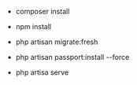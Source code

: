- composer install
- npm install

- php artisan migrate:fresh
- php artisan passport:install --force
- php artisa serve
